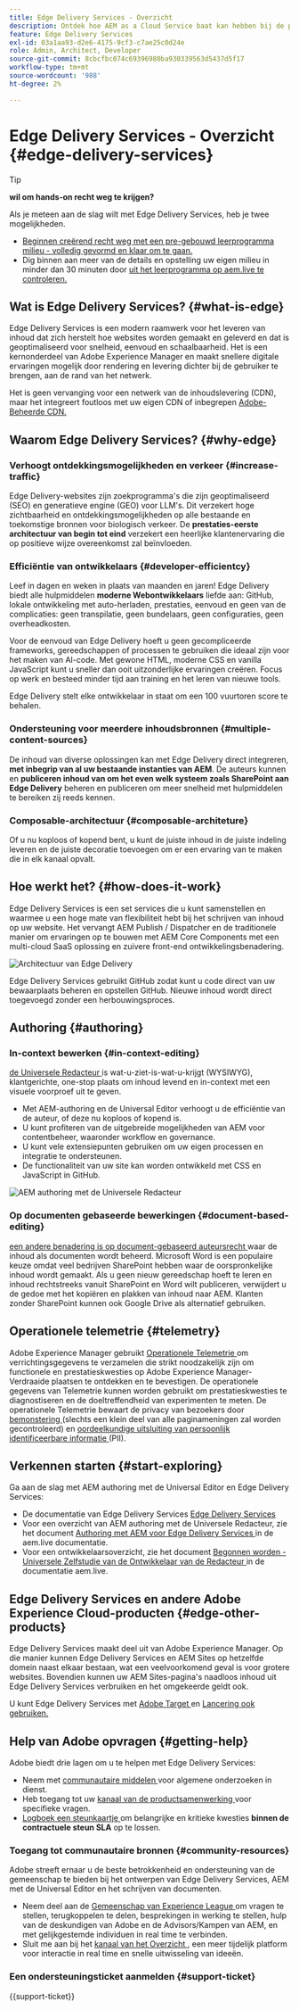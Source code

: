 ```yaml
---
title: Edge Delivery Services - Overzicht
description: Ontdek hoe AEM as a Cloud Service baat kan hebben bij de prestaties en perfecte Lighthouse-scores van Edge Delivery Services.
feature: Edge Delivery Services
exl-id: 03a1aa93-d2e6-4175-9cf3-c7ae25c0d24e
role: Admin, Architect, Developer
source-git-commit: 8cbcfbc074c69396980ba930339563d5437d5f17
workflow-type: tm+mt
source-wordcount: '988'
ht-degree: 2%

---
```



# Edge Delivery Services - Overzicht {#edge-delivery-services}

>[!TIP]
>
>**wil om hands-on recht weg te krijgen?**
>
>Als je meteen aan de slag wilt met Edge Delivery Services, heb je twee mogelijkheden.
>* [ Beginnen creërend recht weg met een pre-gebouwd leerprogramma milieu - volledig gevormd en klaar om te gaan.](https://www.aem.live/developer/ue-trial)
>* Dig binnen aan meer van de details en opstelling uw eigen milieu in minder dan 30 minuten door [ uit het leerprogramma op aem.live te controleren.](https://www.aem.live/developer/ue-tutorial)

## Wat is Edge Delivery Services? {#what-is-edge}

Edge Delivery Services is een modern raamwerk voor het leveren van inhoud dat zich herstelt hoe websites worden gemaakt en geleverd en dat is geoptimaliseerd voor snelheid, eenvoud en schaalbaarheid. Het is een kernonderdeel van Adobe Experience Manager en maakt snellere digitale ervaringen mogelijk door rendering en levering dichter bij de gebruiker te brengen, aan de rand van het netwerk.

Het is geen vervanging voor een netwerk van de inhoudslevering (CDN), maar het integreert foutloos met uw eigen CDN of inbegrepen [ Adobe-Beheerde CDN.](/help/implementing/dispatcher/cdn.md)

## Waarom Edge Delivery Services? {#why-edge}

### Verhoogt ontdekkingsmogelijkheden en verkeer {#increase-traffic}

Edge Delivery-websites zijn zoekprogramma&#39;s die zijn geoptimaliseerd (SEO) en generatieve engine (GEO) voor LLM&#39;s. Dit verzekert hoge zichtbaarheid en ontdekkingsmogelijkheden op alle bestaande en toekomstige bronnen voor biologisch verkeer. De **prestaties-eerste architectuur van begin tot eind** verzekert een heerlijke klantenervaring die op positieve wijze overeenkomst zal beïnvloeden.

### Efficiëntie van ontwikkelaars {#developer-efficientcy}

Leef in dagen en weken in plaats van maanden en jaren! Edge Delivery biedt alle hulpmiddelen **moderne Webontwikkelaars** liefde aan: GitHub, lokale ontwikkeling met auto-herladen, prestaties, eenvoud en geen van de complicaties: geen transpilatie, geen bundelaars, geen configuraties, geen overheadkosten.

Voor de eenvoud van Edge Delivery hoeft u geen gecompliceerde frameworks, gereedschappen of processen te gebruiken die ideaal zijn voor het maken van AI-code. Met gewone HTML, moderne CSS en vanilla JavaScript kunt u sneller dan ooit uitzonderlijke ervaringen creëren. Focus op werk en besteed minder tijd aan training en het leren van nieuwe tools.

Edge Delivery stelt elke ontwikkelaar in staat om een 100 vuurtoren score te behalen.

### Ondersteuning voor meerdere inhoudsbronnen {#multiple-content-sources}

De inhoud van diverse oplossingen kan met Edge Delivery direct integreren, **met inbegrip van al uw bestaande instanties van AEM**. De auteurs kunnen en **publiceren inhoud van om het even welk systeem zoals SharePoint aan Edge Delivery** beheren en publiceren om meer snelheid met hulpmiddelen te bereiken zij reeds kennen.

### Composable-architectuur {#composable-architeture}

Of u nu koploos of kopend bent, u kunt de juiste inhoud in de juiste indeling leveren en de juiste decoratie toevoegen om er een ervaring van te maken die in elk kanaal opvalt.

## Hoe werkt het? {#how-does-it-work}

Edge Delivery Services is een set services die u kunt samenstellen en waarmee u een hoge mate van flexibiliteit hebt bij het schrijven van inhoud op uw website. Het vervangt AEM Publish / Dispatcher en de traditionele manier om ervaringen op te bouwen met AEM Core Components met een multi-cloud SaaS oplossing en zuivere front-end ontwikkelingsbenadering.

![ Architectuur van Edge Delivery ](assets/aem-with-eds-architecture.png)

Edge Delivery Services gebruikt GitHub zodat kunt u code direct van uw bewaarplaats beheren en opstellen GitHub. Nieuwe inhoud wordt direct toegevoegd zonder een herbouwingsproces.

## Authoring {#authoring}

### In-context bewerken {#in-context-editing}

[ de Universele Redacteur ](/help/implementing/universal-editor/introduction.md) is wat-u-ziet-is-wat-u-krijgt (WYSIWYG), klantgerichte, one-stop plaats om inhoud levend en in-context met een visuele voorproef uit te geven.

* Met AEM-authoring en de Universal Editor verhoogt u de efficiëntie van de auteur, of deze nu koploos of kopend is.
* U kunt profiteren van de uitgebreide mogelijkheden van AEM voor contentbeheer, waaronder workflow en governance.
* U kunt vele extensiepunten gebruiken om uw eigen processen en integratie te ondersteunen.
* De functionaliteit van uw site kan worden ontwikkeld met CSS en JavaScript in GitHub.

![ AEM authoring met de Universele Redacteur ](assets/wysiwyg-authoring.png)

### Op documenten gebaseerde bewerkingen {#document-based-editing}

[ een andere benadering is op document-gebaseerd auteursrecht ](https://www.aem.live/docs/authoring) waar de inhoud als documenten wordt beheerd. Microsoft Word is een populaire keuze omdat veel bedrijven SharePoint hebben waar de oorspronkelijke inhoud wordt gemaakt. Als u geen nieuw gereedschap hoeft te leren en inhoud rechtstreeks vanuit SharePoint en Word wilt publiceren, verwijdert u de gedoe met het kopiëren en plakken van inhoud naar AEM. Klanten zonder SharePoint kunnen ook Google Drive als alternatief gebruiken.

## Operationele telemetrie {#telemetry}

Adobe Experience Manager gebruikt [ Operationele Telemetrie ](https://www.aem.live/docs/operational-telemetry) om verrichtingsgegevens te verzamelen die strikt noodzakelijk zijn om functionele en prestatieskwesties op Adobe Experience Manager-Verdraaide plaatsen te ontdekken en te bevestigen. De operationele gegevens van Telemetrie kunnen worden gebruikt om prestatieskwesties te diagnostiseren en de doeltreffendheid van experimenten te meten. De operationele Telemetrie bewaart de privacy van bezoekers door [ bemonstering ](https://www.aem.live/docs/operational-telemetry#operational-telemetry-data-is-sampled) (slechts een klein deel van alle paginameningen zal worden gecontroleerd) en [ oordeelkundige uitsluiting van persoonlijk identificeerbare informatie ](https://www.aem.live/docs/operational-telemetry#what-data-is-being-collected) (PII).

## Verkennen starten {#start-exploring}

Ga aan de slag met AEM authoring met de Universal Editor en Edge Delivery Services:

* De documentatie van Edge Delivery Services [ Edge Delivery Services ](https://www.aem.live)
* Voor een overzicht van AEM authoring met de Universele Redacteur, zie het document [ Authoring met AEM voor Edge Delivery Services ](https://www.aem.live/docs/aem-authoring) in de aem.live documentatie.
* Voor een ontwikkelaarsoverzicht, zie het document [ Begonnen worden - Universele Zelfstudie van de Ontwikkelaar van de Redacteur ](https://www.aem.live/developer/ue-tutorial) in de documentatie aem.live.

## Edge Delivery Services en andere Adobe Experience Cloud-producten {#edge-other-products}

Edge Delivery Services maakt deel uit van Adobe Experience Manager. Op die manier kunnen Edge Delivery Services en AEM Sites op hetzelfde domein naast elkaar bestaan, wat een veelvoorkomend geval is voor grotere websites. Bovendien kunnen uw AEM Sites-pagina&#39;s naadloos inhoud uit Edge Delivery Services verbruiken en het omgekeerde geldt ook.

U kunt Edge Delivery Services met [ Adobe Target ](https://www.aem.live/developer/target-integration) en [ Lancering ook gebruiken.](https://experienceleague.adobe.com/en/docs/experience-platform/tags/home)

## Help van Adobe opvragen {#getting-help}

Adobe biedt drie lagen om u te helpen met Edge Delivery Services:

* Neem met [ communautaire middelen ](#community-resources) voor algemene onderzoeken in dienst.
* Heb toegang tot uw [ kanaal van de productsamenwerking ](#collaboration-channel) voor specifieke vragen.
* [ Logboek een steunkaartje ](#support-ticket) om belangrijke en kritieke kwesties **binnen de contractuele steun SLA** op te lossen.

### Toegang tot communautaire bronnen {#community-resources}

Adobe streeft ernaar u de beste betrokkenheid en ondersteuning van de gemeenschap te bieden bij het ontwerpen van Edge Delivery Services, AEM met de Universal Editor en het schrijven van documenten.

* Neem deel aan de [ Gemeenschap van Experience League ](https://adobe.ly/3Q6kTKl) om vragen te stellen, terugkoppelen te delen, besprekingen in werking te stellen, hulp van de deskundigen van Adobe en de Advisors/Kampen van AEM, en met gelijkgestemde individuen in real time te verbinden.
* Sluit me aan bij het [ kanaal van het Overzicht ](https://discord.gg/aem-live), een meer tijdelijk platform voor interactie in real time en snelle uitwisseling van ideeën.

### Een ondersteuningsticket aanmelden {#support-ticket}

{{support-ticket}}
